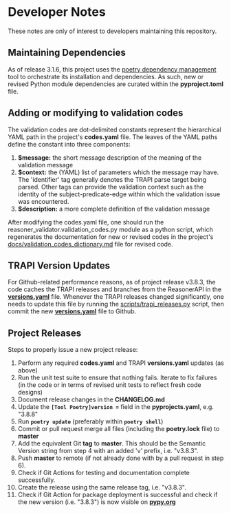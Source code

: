 # Developer Notes

These notes are only of interest to developers maintaining this repository.

## Maintaining Dependencies

As of release 3.1.6, this project uses the [poetry dependency management](https://python-poetry.org) tool to orchestrate its installation and dependencies. As such, new or revised Python module dependencies are curated within the **pyproject.toml** file.

## Adding or modifying to validation codes

The validation codes are dot-delimited constants represent the hierarchical YAML path in the project's **codes.yaml** file.  The leaves of the YAML paths define the constant into three components:

1. **$message:** the short message description of the meaning of the validation message
2. **$context:** the (YAML) list of parameters which the message may have. The 'identifier' tag generally denotes the TRAPI parse target being parsed. Other tags can provide the validation context such as the identity of the subject-predicate-edge within which the validation issue was encountered.
3. **$description:** a more complete definition of the validation message

After modifying the codes.yaml file, one should run the reasoner_validator.validation_codes.py module as a python script, which regenerates the documentation for new or revised codes in the project's [docs/validation_codes_dictionary.md](docs/validation_codes_dictionary.md) file for revised code.

## TRAPI Version Updates

For Github-related performance reasons, as of project release v3.8.3, the code caches the TRAPI releases and branches from the ReasonerAPI in the **[versions.yaml](reasoner_validator/versions.yaml)** file.  Whenever the TRAPI releases changed significantly, one needs to update this file by running the [scripts/trapi_releases.py](scripts/trapi_releases.py) script, then commit the new **[versions.yaml](reasoner_validator/versions.yaml)** file to Github.

## Project Releases

Steps to properly issue a new project release:

1. Perform any required **codes.yaml** and TRAPI **versions.yaml** updates (as above)
2. Run the unit test suite to ensure that nothing fails. Iterate to fix failures (in the code or in terms of revised unit tests to reflect fresh code designs)
3. Document release changes in the **CHANGELOG.md**
4. Update the **`[Tool Poetry]version =`** field in the **pyprojects.yaml**, e.g. "3.8.8"
5. Run **`poetry update`** (preferably within  **`poetry shell`**)
6. Commit or pull request merge all files (including the **poetry.lock** file) to **master**
7. Add the equivalent Git **tag** to **master**. This should be the Semantic Version string from step 4 with an added 'v' prefix, i.e. "v3.8.3".
8. Push **master** to remote (if not already done with by a pull request in step 6).
9. Check if Git Actions for testing and documentation complete successfully.
10. Create the release using the same release tag, i.e. "v3.8.3".
11. Check if Git Action for package deployment is successful and check if the new version (i.e. "3.8.3") is now visible on **[pypy.org](https://pypi.org/search/?q=reasoner-validator)**
